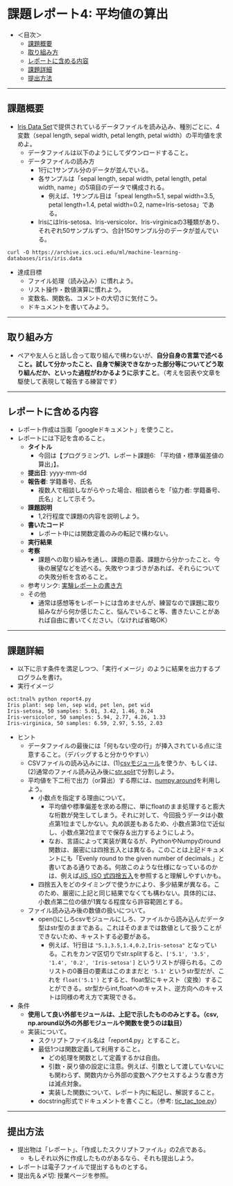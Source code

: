 # 課題レポート4: 平均値の算出

- ＜目次＞
  - <a href="#abst">課題概要</a>
  - <a href="#howto">取り組み方</a>
  - <a href="#report">レポートに含める内容</a>
  - <a href="#level1">課題詳細</a>
  - <a href="#upload">提出方法</a>

<hr>

## <a name="abst">課題概要</a>
- [Iris Data Set](https://archive.ics.uci.edu/ml/datasets/iris)で提供されているデータファイルを読み込み、種別ごとに、4変数（sepal length, sepal width, petal length, petal width）の平均値を求めよ。
  - データファイルは以下のようにしてダウンロードすること。
  - データファイルの読み方
    - 1行に1サンプル分のデータが並んでいる。
    - 各サンプルは「sepal length, sepal width, petal length, petal width, name」の5項目のデータで構成される。
      - 例えば、1サンプル目は「speal length=5.1, sepal width=3.5, petal length=1.4, petal width=0.2, name=Iris-setosa」である。
    - IrisにはIris-setosa、Iris-versicolor、Iris-virginicaの3種類があり、それぞれ50サンプルずつ、合計150サンプル分のデータが並んでいる。

```
curl -O https://archive.ics.uci.edu/ml/machine-learning-databases/iris/iris.data
```

- 達成目標
  - ファイル処理（読み込み）に慣れよう。
  - リスト操作・数値演算に慣れよう。
  - 変数名、関数名、コメントの大切さに気付こう。
  - ドキュメントを書いてみよう。

<hr>

## <a name="howto">取り組み方</a>
- ペアや友人らと話し合って取り組んで構わないが、**自分自身の言葉で述べること。試して分かったこと、自身で解決できなかった部分等についてどう取り組んだか、といった過程がわかるように示すこと**。（考えを図表や文章を駆使して表現して報告する練習です）

<hr>

## <a name="report">レポートに含める内容</a>
- レポート作成は当面「googleドキュメント」を使うこと。
- レポートには下記を含めること。
  - **タイトル**
    - 今回は【プログラミング1、レポート課題6: 「平均値・標準偏差値の算出」】。
  - **提出日**: yyyy-mm-dd
  - **報告者**: 学籍番号、氏名
    - 複数人で相談しながらやった場合、相談者らを「協力者: 学籍番号、氏名」として示そう。
  - **課題説明**
    - 1,2行程度で課題の内容を説明しよう。
  - **書いたコード**
    - レポート中には関数定義のみの転記で構わない。
  - **実行結果**
  - **考察**
    - 課題への取り組みを通し、課題の意義、課題から分かったこと、今後の展望などを述べる。失敗やつまづきがあれば、それらについての失敗分析を含めること。
  - 参考リンク: [実験レポートの書き方](http://www.report.gusoku.net/jikken/jikkenreport.html)
  - その他
    - 通常は感想等をレポートには含めませんが、練習なので課題に取り組みながら何か感じたこと、悩んでいること等、書きたいことがあれば自由に書いてください。（なければ省略OK）

<hr>

## <a name="level">課題詳細</a>
- 以下に示す条件を満足しつつ、「実行イメージ」のように結果を出力するプログラムを書け。
- 実行イメージ

```
oct:tnal% python report4.py
Iris plant: sep len, sep wid, pet len, pet wid
Iris-setosa, 50 samples: 5.01, 3.42, 1.46, 0.24
Iris-versicolor, 50 samples: 5.94, 2.77, 4.26, 1.33
Iris-virginica, 50 samples: 6.59, 2.97, 5.55, 2.03
```

- ヒント
  - データファイルの最後には「何もない空の行」が挿入されている点に注意すること。（デバッグすると分かりやすい）
  - CSVファイルの読み込みには、(1)[csvモジュール](https://docs.python.jp/3/library/csv.html)を使うか、もしくは、(2)通常のファイル読み込み後に[str.split](https://docs.python.jp/3/library/stdtypes.html#str.split)で分割しよう。
  - 平均値を下二桁で出力（or算出）する際には、[numpy.around](https://docs.scipy.org/doc/numpy-1.13.0/reference/generated/numpy.around.html#numpy.around)を利用しよう。
    - 小数点を指定する理由について。
      - 平均値や標準偏差を求める際に、単にfloatのまま処理すると膨大な桁数が発生してしまう。それに対して、今回扱うデータは小数点第1位までしかない。丸め誤差もあるため、小数点第3位で近似し、小数点第2位までで保存＆出力するようにしよう。
      - なお、言語によって実装が異なるが、PythonやNumpyのround関数は、厳密には四捨五入とは異なる。このことは上記ドキュメントにも「Evenly round to the given number of decimals.」と書いてある通りである。何故このような仕様になっているのかは、例えば[JIS, ISO 式四捨五入](http://www.okadajp.org/RWiki/?JIS%2CISO式四捨五入)を参照すると理解しやすいかも。
    - 四捨五入をどのタイミングで使うかにより、多少結果が異なる。このため、厳密に上記と同じ結果でなくても構わない。具体的には、小数点第二位の値が1異なる程度なら許容範囲とする。
  - ファイル読み込み後の数値の扱いについて。
    - open()にしろcsvモジュールにしろ、ファイルから読み込んだデータ型はstr型のままである。これはそのままでは数値として扱うことができないため、キャストする必要がある。
      - 例えば、1行目は ``"5.1,3.5,1.4,0.2,Iris-setosa"`` となっている。これをカンマ区切りでstr.splitすると、``['5.1', '3.5', '1.4', '0.2', 'Iris-setosa']`` というリストが得られる。このリストの0番目の要素はこのままだと ``'5.1'`` というstr型だが、これを ``float('5.1')`` とすると、float型にキャスト（変換）することができる。str型からint,floatへのキャスト、逆方向へのキャストは同様の考え方で実現できる。
- 条件
  - **使用して良い外部モジュールは、上記で示したもののみとする。（csv, np.around以外の外部モジュールや関数を使うのは駄目）**
  - 実装について。
    - スクリプトファイル名は「report4.py」とすること。
    - 最低1つは関数定義して利用すること。
      - どの処理を関数として定義するかは自由。
      - 引数・戻り値の設定に注意。例えば、引数として渡していないにも関わらず、関数内から外部の変数へアクセスするような書き方は減点対象。
      - 実装した関数について、レポート内に転記し、解説すること。
    - docstring形式でドキュメントを書くこと。（参考: [tic_tac_toe.py](https://github.com/naltoma/python_intro/blob/master/report/tic_tac_toe.py)）

<hr>

## <a name="upload">提出方法</a>
- 提出物は「レポート」、「作成したスクリプトファイル」の2点である。
  - もしそれ以外に作成したものがあるなら、それも提出しよう。
- レポートは電子ファイルで提出するものとする。
- 提出先＆〆切: 授業ページを参照。
